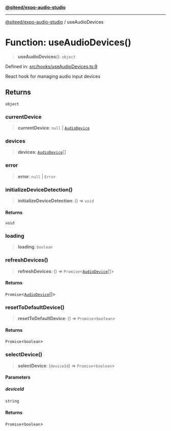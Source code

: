 [**@siteed/expo-audio-studio**](../README.md)

***

[@siteed/expo-audio-studio](../README.md) / useAudioDevices

# Function: useAudioDevices()

> **useAudioDevices**(): `object`

Defined in: [src/hooks/useAudioDevices.ts:9](https://github.com/deeeed/expo-audio-stream/blob/c4291a82cc740b4d4790c69ae7e7cc07f1e8fb1a/packages/expo-audio-studio/src/hooks/useAudioDevices.ts#L9)

React hook for managing audio input devices

## Returns

`object`

### currentDevice

> **currentDevice**: `null` \| [`AudioDevice`](../interfaces/AudioDevice.md)

### devices

> **devices**: [`AudioDevice`](../interfaces/AudioDevice.md)[]

### error

> **error**: `null` \| `Error`

### initializeDeviceDetection()

> **initializeDeviceDetection**: () => `void`

#### Returns

`void`

### loading

> **loading**: `boolean`

### refreshDevices()

> **refreshDevices**: () => `Promise`\<[`AudioDevice`](../interfaces/AudioDevice.md)[]\>

#### Returns

`Promise`\<[`AudioDevice`](../interfaces/AudioDevice.md)[]\>

### resetToDefaultDevice()

> **resetToDefaultDevice**: () => `Promise`\<`boolean`\>

#### Returns

`Promise`\<`boolean`\>

### selectDevice()

> **selectDevice**: (`deviceId`) => `Promise`\<`boolean`\>

#### Parameters

##### deviceId

`string`

#### Returns

`Promise`\<`boolean`\>

